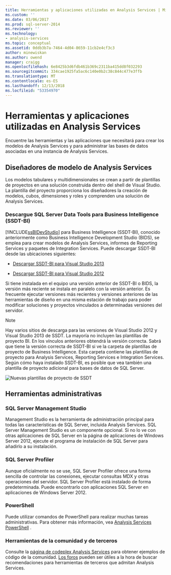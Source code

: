 ```yaml
---
title: Herramientas y aplicaciones utilizadas en Analysis Services | Microsoft Docs
ms.custom: ''
ms.date: 03/06/2017
ms.prod: sql-server-2014
ms.reviewer: ''
ms.technology:
- analysis-services
ms.topic: conceptual
ms.assetid: 0ddb3b7a-7464-4d04-8659-11cb2e4cf3c3
author: minewiskan
ms.author: owend
manager: craigg
ms.openlocfilehash: 6e8425b3d6fdb461b369c2311ba415dd8f032293
ms.sourcegitcommit: 334cae1925fa5ac6c140e0b2c38c844c477e3ffb
ms.translationtype: MT
ms.contentlocale: es-ES
ms.lasthandoff: 12/13/2018
ms.locfileid: "53354970"
---
```

# <a name="tools-and-applications-used-in-analysis-services"></a>Herramientas y aplicaciones utilizadas en Analysis Services
  Encuentre las herramientas y las aplicaciones que necesitará para crear los modelos de Analysis Services y para administrar las bases de datos asociadas en una instancia de Analysis Services.  
  
## <a name="analysis-services-model-designers"></a>Diseñadores de modelo de Analysis Services  
 Los modelos tabulares y multidimensionales se crean a partir de plantillas de proyectos en una solución construida dentro del shell de Visual Studio. La plantilla del proyecto proporciona los diseñadores la creación de modelos, cubos, dimensiones y roles y comprenden una solución de Analysis Services.  
  
### <a name="download-sql-server-data-tools-for-business-intelligence-ssdt-bi"></a>Descargue SQL Server Data Tools para Business Intelligence (SSDT-BI)  
 [!INCLUDE[ssBIDevStudio](../includes/ssbidevstudio-md.md)] para Business Intelligence (SSDT-BI), conocido anteriormente como Business Intelligence Development Studio (BIDS), se emplea para crear modelos de Analysis Services, informes de Reporting Services y paquetes de Integration Services. Puede descargar SSDT-BI desde las ubicaciones siguientes:  
  
-   [Descargar SSDT-BI para Visual Studio 2013](https://go.microsoft.com/fwlink/p/?LinkId=396526)  
  
-   [Descargar SSDT-BI para Visual Studio 2012](https://go.microsoft.com/fwlink/p/?LinkID=273673)  
  
 Si tiene instalada en el equipo una versión anterior de SSDT-BI o BIDS, la versión más reciente se instala en paralelo con la versión anterior. Es frecuente ejecutar versiones más recientes y versiones anteriores de las herramientas de diseño en una misma estación de trabajo para poder modificar soluciones y proyectos vinculados a determinadas versiones del servidor.  
  
> [!NOTE]  
>  Hay varios sitios de descarga para las versiones de Visual Studio 2012 y Visual Studio 2013 de SSDT. La mayoría no incluyen las plantillas de proyecto BI. En los vínculos anteriores obtendrá la versión correcta. Sabrá que tiene la versión correcta de SSDT-BI si ve la carpeta de plantillas de proyecto de Business Intelligence. Esta carpeta contiene las plantillas de proyecto para Analysis Services, Reporting Services e Integration Services. Según cómo haya instalado SSDT-BI, es posible que vea también una plantilla de proyecto adicional para bases de datos de SQL Server.  
  
 ![Nuevas plantillas de proyecto de SSDT](media/ssdt-biprojects.png "Nuevas plantillas de proyecto de SSDT")  
  
## <a name="administrative-tools"></a>Herramientas administrativas  
  
### <a name="sql-server-management-studio"></a>SQL Server Management Studio  
 Management Studio es la herramienta de administración principal para todas las características de SQL Server, incluida Analysis Services. SQL Server Management Studio es un componente opcional. Si no lo ve con otras aplicaciones de SQL Server en la página de aplicaciones de Windows Server 2012, ejecute el programa de instalación de SQL Server para añadirlo a su instalación.  
  
### <a name="sql-server-profiler"></a>SQL Server Profiler  
 Aunque oficialmente no se use, SQL Server Profiler ofrece una forma sencilla de controlar las conexiones, ejecutar consultas MDX y otras operaciones del servidor. SQL Server Profiler está instalado de forma predeterminada. Puede encontrarlo con aplicaciones SQL Server en aplicaciones de Windows Server 2012.  
  
### <a name="powershell"></a>PowerShell  
 Puede utilizar comandos de PowerShell para realizar muchas tareas administrativas. Para obtener más información, vea [Analysis Services PowerShell](analysis-services-powershell.md) .  
  
### <a name="community-and-third-party-tools"></a>Herramientas de la comunidad y de terceros  
 Consulte la [página de codeplex Analysis Services](http://sqlsrvanalysissrvcs.codeplex.com/) para obtener ejemplos de código de la comunidad. [Los foros](http://social.msdn.microsoft.com/Forums/sqlserver/home?forum=sqlanalysisservices) pueden ser útiles a la hora de buscar recomendaciones para herramientas de terceros que admitan Analysis Services.  
  
  
